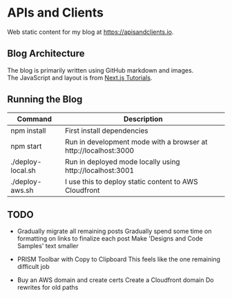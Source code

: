 # APIs and Clients

Web static content for my blog at https://apisandclients.io.

## Blog Architecture

The blog is primarily written using GitHub markdown and images.\
The JavaScript and layout is from [Next.js Tutorials](https://nextjs.org/learn-pages-router/basics/data-fetching/blog-data).

## Running the Blog

| Command | Description |
| ------- | ----------- |
| npm install | First install dependencies |
| npm start | Run in development mode with a browser at http://localhost:3000 |
| ./deploy-local.sh | Run in deployed mode locally using http://localhost:3001 |
| ./deploy-aws.sh | I use this to deploy static content to AWS Cloudfront |

## TODO

- Gradually migrate all remaining posts
  Gradually spend some time on formatting on links to finalize each post
  Make 'Designs and Code Samples' text smaller

- PRISM Toolbar with Copy to Clipboard
  This feels like the one remaining difficult job

- Buy an AWS domain and create certs
  Create a Cloudfront domain
  Do rewrites for old paths
